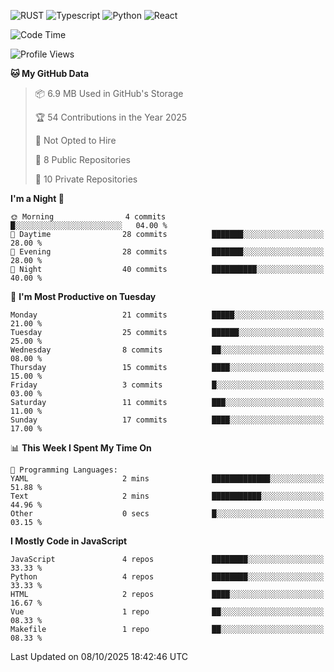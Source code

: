 ![RUST](https://img.shields.io/badge/-Rust-141414?style=flat&logo=rust)
![Typescript](https://img.shields.io/badge/-Typescript-141414?style=flat&logo=typescript)
![Python](https://img.shields.io/badge/-Python-141414?style=flat&logo=python)
![React](https://img.shields.io/badge/-React-141414?style=flat&logo=react)

<!--START_SECTION:waka-->
![Code Time](http://img.shields.io/badge/Code%20Time-640%20hrs%2012%20mins-blue)

![Profile Views](http://img.shields.io/badge/Profile%20Views-0-blue)

**🐱 My GitHub Data** 

> 📦 6.9 MB Used in GitHub's Storage 
 > 
> 🏆 54 Contributions in the Year 2025
 > 
> 🚫 Not Opted to Hire
 > 
> 📜 8 Public Repositories 
 > 
> 🔑 10 Private Repositories 
 > 
**I'm a Night 🦉** 

```text
🌞 Morning                4 commits           █░░░░░░░░░░░░░░░░░░░░░░░░   04.00 % 
🌆 Daytime                28 commits          ███████░░░░░░░░░░░░░░░░░░   28.00 % 
🌃 Evening                28 commits          ███████░░░░░░░░░░░░░░░░░░   28.00 % 
🌙 Night                  40 commits          ██████████░░░░░░░░░░░░░░░   40.00 % 
```
📅 **I'm Most Productive on Tuesday** 

```text
Monday                   21 commits          █████░░░░░░░░░░░░░░░░░░░░   21.00 % 
Tuesday                  25 commits          ██████░░░░░░░░░░░░░░░░░░░   25.00 % 
Wednesday                8 commits           ██░░░░░░░░░░░░░░░░░░░░░░░   08.00 % 
Thursday                 15 commits          ████░░░░░░░░░░░░░░░░░░░░░   15.00 % 
Friday                   3 commits           █░░░░░░░░░░░░░░░░░░░░░░░░   03.00 % 
Saturday                 11 commits          ███░░░░░░░░░░░░░░░░░░░░░░   11.00 % 
Sunday                   17 commits          ████░░░░░░░░░░░░░░░░░░░░░   17.00 % 
```


📊 **This Week I Spent My Time On** 

```text
💬 Programming Languages: 
YAML                     2 mins              █████████████░░░░░░░░░░░░   51.88 % 
Text                     2 mins              ███████████░░░░░░░░░░░░░░   44.96 % 
Other                    0 secs              █░░░░░░░░░░░░░░░░░░░░░░░░   03.15 % 
```

**I Mostly Code in JavaScript** 

```text
JavaScript               4 repos             ████████░░░░░░░░░░░░░░░░░   33.33 % 
Python                   4 repos             ████████░░░░░░░░░░░░░░░░░   33.33 % 
HTML                     2 repos             ████░░░░░░░░░░░░░░░░░░░░░   16.67 % 
Vue                      1 repo              ██░░░░░░░░░░░░░░░░░░░░░░░   08.33 % 
Makefile                 1 repo              ██░░░░░░░░░░░░░░░░░░░░░░░   08.33 % 
```




 Last Updated on 08/10/2025 18:42:46 UTC
<!--END_SECTION:waka-->
